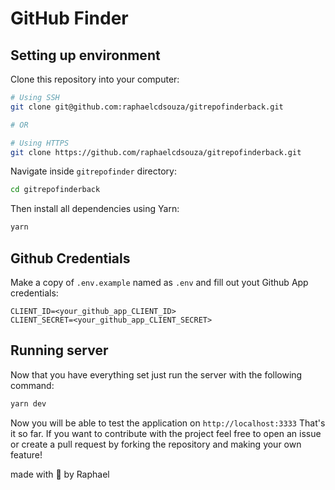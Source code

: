 # GitHub Finder

## Setting up environment
Clone this repository into your computer:
```sh
# Using SSH
git clone git@github.com:raphaelcdsouza/gitrepofinderback.git

# OR

# Using HTTPS
git clone https://github.com/raphaelcdsouza/gitrepofinderback.git
```
Navigate inside ```gitrepofinder``` directory:
```sh
cd gitrepofinderback
```
Then install all dependencies using Yarn:
```sh
yarn
```
## Github Credentials
Make a copy of ```.env.example``` named as ```.env``` and fill out yout Github App credentials:
```
CLIENT_ID=<your_github_app_CLIENT_ID>
CLIENT_SECRET=<your_github_app_CLIENT_SECRET>
```
## Running server
Now that you have everything set just run the server with the following command:
```sh
yarn dev
```
Now you will be able to test the application on ```http://localhost:3333```
That's it so far. If you want to contribute with the project feel free to open an issue or create a pull request by forking the repository and making your own feature!

made with :purple_heart: by Raphael
